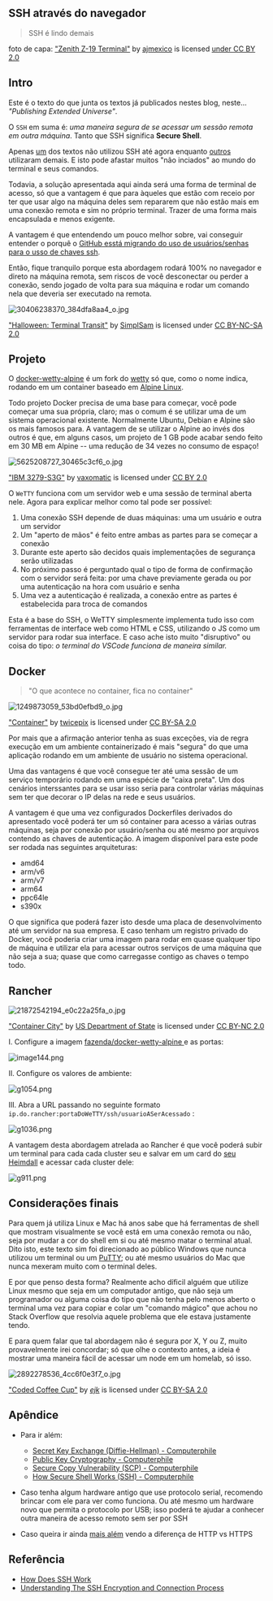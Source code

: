 ## SSH através do navegador

> SSH é lindo demais

foto de capa: ["Zenith Z-19 Terminal"](https://www.flickr.com/photos/15587432@N02/3281139507) by [ajmexico](https://www.flickr.com/photos/15587432@N02) is licensed [under CC BY 2.0](https://creativecommons.org/licenses/by/2.0/?ref=ccsearch&atype=rich)

## Intro

Este é o texto do que junta os textos já publicados nestes blog, neste... *"Publishing Extended Universe"*.

O `SSH` em suma é: *uma maneira segura de se acessar um sessão remota em outra máquina*. Tanto que SSH significa **Secure Shell**.

Apenas [um](https://fazenda.hashnode.dev/streaming-de-retro-games-de-graca-e-em-dois-passos) dos textos não utilizou SSH até agora enquanto [outros](https://fazenda.hashnode.dev/centralize-os-favoritos-em-qualquer-browser-e-em-qualquer-device) utilizaram demais. E isto pode afastar muitos "não inciados" ao mundo do terminal e seus comandos.

Todavia, a solução apresentada aqui ainda será uma forma de terminal de acesso, só que a vantagem é que para àqueles que estão com receio por ter que usar algo na máquina deles sem repararem que não estão mais em uma conexão remota e sim no próprio terminal. Trazer de uma forma mais encapsulada e menos exigente.

A vantagem é que entendendo um pouco melhor sobre, vai conseguir entender o porquê o [GitHub esstá migrando do uso de usuários/senhas para o usso de chaves ssh](https://hackaday.com/2020/09/15/githubs-move-away-from-passwords-a-sign-of-things-to-come/).

Então, fique tranquilo porque esta abordagem rodará 100% no navegador e direto na máquina remota, sem riscos de você desconectar ou perder a conexão, sendo jogado de volta para sua máquina e rodar um comando nela que deveria ser executado na remota.

![30406238370_384dfa8aa4_o.jpg](https://cdn.hashnode.com/res/hashnode/image/upload/v1602328477758/OR5W2R9hV.jpeg)

["Halloween: Terminal Transit"](https://www.flickr.com/photos/134000856@N06/30406238370) by [SimplSam](https://www.flickr.com/photos/134000856@N06) is licensed under [CC BY-NC-SA 2.0](https://creativecommons.org/licenses/by-nc-sa/2.0/?ref=ccsearch&atype=rich)

## Projeto

O [docker-wetty-alpine](https://github.com/svenihoney/docker-wetty-alpine) é um fork do [wetty](https://github.com/butlerx/wetty) só que, como o nome indica, rodando em um container baseado em [Alpine Linux](https://alpinelinux.org/).

Todo projeto Docker precisa de uma base para começar, você pode começar uma sua própria, claro; mas o comum é se utilizar uma de um sistema operacional existente. Normalmente Ubuntu, Debian e Alpine são os mais famosos para. A vantagem de se utilizar o Alpine ao invés dos outros é que, em alguns casos, um projeto de 1 GB pode acabar sendo feito em 30 MB em Alpine -- uma redução de 34 vezes no consumo de espaço!

![5625208727_30465c3cf6_o.jpg](https://cdn.hashnode.com/res/hashnode/image/upload/v1602499982502/kO_6D4u50.jpeg)

["IBM 3279-S3G"](https://www.flickr.com/photos/21881956@N05/5625208727) by [vaxomatic](https://www.flickr.com/photos/21881956@N05) is licensed under [CC BY 2.0](https://creativecommons.org/licenses/by/2.0/?ref=ccsearch&atype=rich)

O `WeTTY` funciona com um servidor web e uma sessão de terminal aberta nele. Agora para explicar melhor como tal pode ser possível:

1. Uma conexão SSH depende de duas máquinas: uma um usuário e outra um servidor
2. Um "aperto de mãos" é feito entre ambas as partes para se começar a conexão
3. Durante este aperto são decidos quais implementações de segurança serão utilizadas
4. No próximo passo é perguntado qual o tipo de forma de confirmação com o servidor será feita: por uma chave previamente gerada ou por uma autenticação na hora com usuário e senha
5. Uma vez a autenticação é realizada, a conexão entre as partes é estabelecida para troca de comandos

Esta é a base do SSH, o WeTTY simplesmente implementa tudo isso com ferramentas de interface web como HTML e CSS, utilizando o JS como um servidor para rodar sua interface. E caso ache isto muito "disruptivo" ou coisa do tipo: *o terminal do VSCode funciona de maneira similar.*

## Docker

> "O que acontece no container, fica no container"

![1249873059_53bd0efbd9_o.jpg](https://cdn.hashnode.com/res/hashnode/image/upload/v1602543085850/DAHh50DXL.jpeg)

["Container"](https://www.flickr.com/photos/30713600@N00/1249873059) by [twicepix](https://www.flickr.com/photos/30713600@N00) is licensed under [CC BY-SA 2.0](https://creativecommons.org/licenses/by-sa/2.0/?ref=ccsearch&atype=rich)

Por mais que a afirmação anterior tenha as suas exceções, via de regra execução em um ambiente containerizado é mais "segura" do que uma aplicação rodando em um ambiente de usuário no sistema operacional.

Uma das vantagens é que você consegue ter até uma sessão de um serviço temporário rodando em uma espécie de "caixa preta". Um dos cenários interssantes para se usar isso seria para controlar várias máquinas sem ter que decorar o IP delas na rede e seus usuários.

A vantagem é que uma vez configurados Dockerfiles derivados do apresentado você poderá ter um só container para acesso a várias outras máquinas, seja por conexão por usuário/senha ou até mesmo por arquivos contendo as chaves de autenticação. A imagem disponível para este pode ser rodada nas seguintes arquiteturas:

- amd64
- arm/v6
- arm/v7
- arm64
- ppc64le
- s390x

O que significa que poderá fazer isto desde uma placa de desenvolvimento até um servidor na sua empresa. E caso tenham um registro privado do Docker, você poderia criar uma imagem para rodar em quase qualquer tipo de máquina e utilizar ela para acessar outros serviços de uma máquina que não seja a sua; quase que como carregasse contigo as chaves o tempo todo.

## Rancher

![21872542194_e0c22a25fa_o.jpg](https://cdn.hashnode.com/res/hashnode/image/upload/v1602544088010/MQ_qVS_xZ.jpeg)

["Container City"](https://www.flickr.com/photos/127744844@N06/21872542194) by [US Department of State](https://www.flickr.com/photos/127744844@N06) is licensed under [CC BY-NC 2.0](https://creativecommons.org/licenses/by-nc/2.0/?ref=ccsearch&atype=rich)

I. Configure a imagem [fazenda/docker-wetty-alpine
](https://hub.docker.com/r/fazenda/docker-wetty-alpine) e as portas:

![image144.png](https://cdn.hashnode.com/res/hashnode/image/upload/v1602634105127/VmgqgGZLB.png)

II. Configure os valores de ambiente:

![g1054.png](https://cdn.hashnode.com/res/hashnode/image/upload/v1602634083410/ADxloYgxR.png)

III. Abra a URL passando no seguinte formato `ip.do.rancher:portaDoWeTTY/ssh/usuarioASerAcessado` :

![g1036.png](https://cdn.hashnode.com/res/hashnode/image/upload/v1602634116814/qWn9CwM93.png)

A vantagem desta abordagem atrelada ao Rancher é que você poderá subir um terminal para cada cada cluster seu e salvar em um card do [seu Heimdall](https://fazenda.hashnode.dev/nova-aba-universal-em-qualquer-aparelho-e-navegador) e acessar cada cluster dele:

![g911.png](https://cdn.hashnode.com/res/hashnode/image/upload/v1602635815752/myQXUJM6f.png)

## Considerações finais

Para quem já utiliza Linux e Mac há anos sabe que há ferramentas de shell que mostram visualmente se você está em uma conexão remota ou não, seja por mudar a cor do shell em si ou até mesmo matar o terminal atual. Dito isto, este texto sim foi direcionado ao público Windows que nunca utilizou um terminal ou um [PuTTY](https://www.putty.org/); ou até mesmo usuários do Mac que nunca mexeram muito com o terminal deles.

E por que penso desta forma? Realmente acho díficil alguém que utilize Linux mesmo que seja em um computador antigo, que não seja um programador ou alguma coisa do tipo que não tenha pelo menos aberto o terminal uma vez para copiar e colar um "comando mágico" que achou no Stack Overflow que resolvia aquele problema que ele estava justamente tendo.

E para quem falar que tal abordagem não é segura por X, Y ou Z, muito provavelmente irei concordar; só que olhe o contexto antes, a ideia é mostrar uma maneira fácil de acessar um node em um homelab, só isso.

![2892278536_4cc6f0e3f7_o.jpg](https://cdn.hashnode.com/res/hashnode/image/upload/v1602544314203/xixz5K2yI.jpeg)

["Coded Coffee Cup"](https://www.flickr.com/photos/74609962@N00/2892278536) by [*ejk*](https://www.flickr.com/photos/74609962@N00) is licensed under [CC BY-SA 2.0](https://creativecommons.org/licenses/by-sa/2.0/?ref=ccsearch&atype=rich)

## Apêndice

- Para ir além:
  - [Secret Key Exchange (Diffie-Hellman) - Computerphile](https://youtu.be/NmM9HA2MQGI)
  - [Public Key Cryptography - Computerphile](https://youtu.be/GSIDS_lvRv4)
  - [Secure Copy Vulnerability (SCP) - Computerphile](https://youtu.be/fcesKgfSPq4)
  - [How Secure Shell Works (SSH) - Computerphile](https://youtu.be/ORcvSkgdA58)

- Caso tenha algum hardware antigo que use protocolo serial, recomendo brincar com ele para ver como funciona. Ou até mesmo um hardware novo que permita o protocolo por USB; isso poderá te ajudar a conhecer outra maneira de acesso remoto sem ser por SSH
- Caso queira ir ainda [mais além](https://www.cloudflare.com/learning/ssl/why-is-http-not-secure/) vendo a diferença de HTTP vs HTTPS

## Referência

- [How Does SSH Work](https://www.hostinger.com/tutorials/ssh-tutorial-how-does-ssh-work)
- [Understanding The SSH Encryption and Connection Process](https://www.digitalocean.com/community/tutorials/understanding-the-ssh-encryption-and-connection-process)